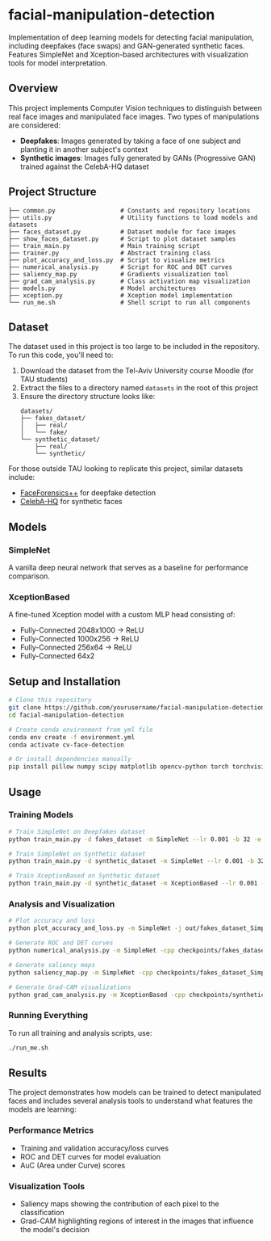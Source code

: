 # facial-manipulation-detection
Implementation of deep learning models for detecting facial manipulation, including deepfakes (face swaps) and GAN-generated synthetic faces. Features SimpleNet and Xception-based architectures with visualization tools for model interpretation.

## Overview

This project implements Computer Vision techniques to distinguish between real face images and manipulated face images. Two types of manipulations are considered:
- **Deepfakes**: Images generated by taking a face of one subject and planting it in another subject's context
- **Synthetic images**: Images fully generated by GANs (Progressive GAN) trained against the CelebA-HQ dataset

## Project Structure

```
├── common.py                  # Constants and repository locations
├── utils.py                   # Utility functions to load models and datasets
├── faces_dataset.py           # Dataset module for face images
├── show_faces_dataset.py      # Script to plot dataset samples
├── train_main.py              # Main training script
├── trainer.py                 # Abstract training class
├── plot_accuracy_and_loss.py  # Script to visualize metrics
├── numerical_analysis.py      # Script for ROC and DET curves
├── saliency_map.py            # Gradients visualization tool
├── grad_cam_analysis.py       # Class activation map visualization
├── models.py                  # Model architectures
├── xception.py                # Xception model implementation
└── run_me.sh                  # Shell script to run all components
```

## Dataset

The dataset used in this project is too large to be included in the repository. To run this code, you'll need to:

1. Download the dataset from the Tel-Aviv University course Moodle (for TAU students)
2. Extract the files to a directory named `datasets` in the root of this project
3. Ensure the directory structure looks like:
   ```
   datasets/
   ├── fakes_dataset/
   │   ├── real/
   │   └── fake/
   └── synthetic_dataset/
       ├── real/
       └── synthetic/
   ```

For those outside TAU looking to replicate this project, similar datasets include:
- [FaceForensics++](https://github.com/ondyari/FaceForensics) for deepfake detection
- [CelebA-HQ](https://github.com/tkarras/progressive_growing_of_gans) for synthetic faces

## Models

### SimpleNet
A vanilla deep neural network that serves as a baseline for performance comparison.

### XceptionBased
A fine-tuned Xception model with a custom MLP head consisting of:
- Fully-Connected 2048x1000 → ReLU
- Fully-Connected 1000x256 → ReLU
- Fully-Connected 256x64 → ReLU
- Fully-Connected 64x2

## Setup and Installation

```bash
# Clone this repository
git clone https://github.com/yourusername/facial-manipulation-detection.git
cd facial-manipulation-detection

# Create conda environment from yml file
conda env create -f environment.yml
conda activate cv-face-detection

# Or install dependencies manually
pip install pillow numpy scipy matplotlib opencv-python torch torchvision pytorch-grad-cam
```

## Usage

### Training Models

```bash
# Train SimpleNet on Deepfakes dataset
python train_main.py -d fakes_dataset -m SimpleNet --lr 0.001 -b 32 -e 5 -o Adam

# Train SimpleNet on Synthetic dataset
python train_main.py -d synthetic_dataset -m SimpleNet --lr 0.001 -b 32 -e 5 -o Adam

# Train XceptionBased on Synthetic dataset
python train_main.py -d synthetic_dataset -m XceptionBased --lr 0.001 -b 32 -e 2 -o Adam
```

### Analysis and Visualization

```bash
# Plot accuracy and loss
python plot_accuracy_and_loss.py -m SimpleNet -j out/fakes_dataset_SimpleNet_Adam.json -d fakes_dataset

# Generate ROC and DET curves
python numerical_analysis.py -m SimpleNet -cpp checkpoints/fakes_dataset_SimpleNet_Adam.pt -d fakes_dataset

# Generate saliency maps
python saliency_map.py -m SimpleNet -cpp checkpoints/fakes_dataset_SimpleNet_Adam.pt -d fakes_dataset

# Generate Grad-CAM visualizations
python grad_cam_analysis.py -m XceptionBased -cpp checkpoints/synthetic_dataset_XceptionBased_Adam.pt -d synthetic_dataset
```

### Running Everything

To run all training and analysis scripts, use:
```bash
./run_me.sh
```

## Results

The project demonstrates how models can be trained to detect manipulated faces and includes several analysis tools to understand what features the models are learning:

### Performance Metrics
- Training and validation accuracy/loss curves
- ROC and DET curves for model evaluation
- AuC (Area under Curve) scores

### Visualization Tools
- Saliency maps showing the contribution of each pixel to the classification
- Grad-CAM highlighting regions of interest in the images that influence the model's decision
